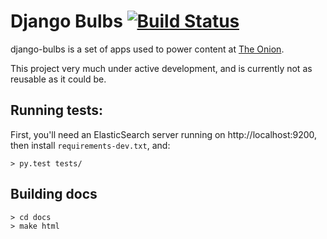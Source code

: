 # Django Bulbs [![Build Status](https://magnum.travis-ci.com/theonion/django-bulbs.svg?token=cBZRscrrbcP3TYq87VqV&branch=indexable)](https://magnum.travis-ci.com/theonion/django-bulbs)

django-bulbs is a set of apps used to power content at [The Onion](http://www.theonion.com).

This project very much under active development, and is currently not as reusable as it could be.

## Running tests:

First, you'll need an ElasticSearch server running on http://localhost:9200, then install `requirements-dev.txt`, and:

    > py.test tests/

## Building docs

    > cd docs
    > make html
